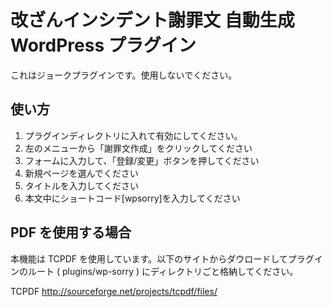 改ざんインシデント謝罪文 自動生成 WordPress プラグイン
=======

これはジョークプラグインです。使用しないでください。

## 使い方

1. プラグインディレクトリに入れて有効にしてください。
2. 左のメニューから「謝罪文作成」をクリックしてください
3. フォームに入力して、「登録/変更」ボタンを押してください
4. 新規ページを選んでください
5. タイトルを入力してください
6. 本文中にショートコード[wpsorry]を入力してください

## PDF を使用する場合

本機能は TCPDF を使用しています。以下のサイトからダウロードしてプラグインのルート ( plugins/wp-sorry ) にディレクトリごと格納してください。

TCPDF http://sourceforge.net/projects/tcpdf/files/